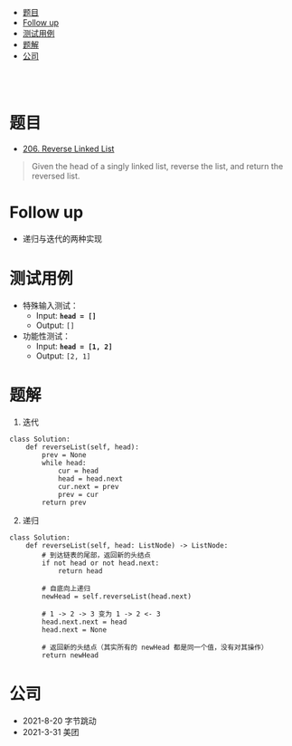 - [题目](#题目)
- [Follow up](#follow-up)
- [测试用例](#测试用例)
- [题解](#题解)
- [公司](#公司)

</br></br>

# 题目
- [206. Reverse Linked List](https://leetcode.com/problems/reverse-linked-list/)
> Given the head of a singly linked list, reverse the list, and return the reversed list.

# Follow up
- 递归与迭代的两种实现

# 测试用例
- 特殊输入测试：
  - Input: **`head = []`**
  - Output: `[]`
- 功能性测试：
  - Input: **`head = [1, 2]`**
  - Output: `[2, 1]`

# 题解
1. 迭代
```
class Solution:
    def reverseList(self, head):
        prev = None
        while head:
            cur = head
            head = head.next
            cur.next = prev
            prev = cur
        return prev
```
2. 递归
```
class Solution:
    def reverseList(self, head: ListNode) -> ListNode:
        # 到达链表的尾部，返回新的头结点
        if not head or not head.next:
            return head

        # 自底向上递归
        newHead = self.reverseList(head.next)

        # 1 -> 2 -> 3 变为 1 -> 2 <- 3
        head.next.next = head
        head.next = None

        # 返回新的头结点（其实所有的 newHead 都是同一个值，没有对其操作）
        return newHead
```

# 公司
- 2021-8-20 字节跳动
- 2021-3-31 美团